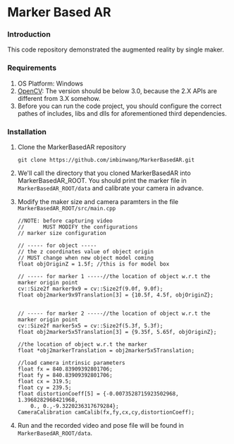 # Marker Based AR #

### Introduction ###

This code repository demonstrated the augmented reality by single maker. 

### Requirements ###

1. OS Platform: Windows
2. [OpenCV](http://opencv.org/): The version should be below 3.0, because the 2.X APIs are different from 3.X somehow. 
3. Before you can run the code project, you should configure the correct pathes of includes, libs and dlls for aforementioned third dependencies.

### Installation ###

1. Clone the MarkerBasedAR repository

	```
	git clone https://github.com/imbinwang/MarkerBasedAR.git
	```

2. We'll call the directory that you cloned MarkerBasedAR into MarkerBasedAR_ROOT. You should print the marker file in `MarkerBasedAR_ROOT/data` and calibrate your camera in advance. 

3. Modify the maker size and camera paramters in the file `MarkerBasedAR_ROOT/src/main.cpp`

	```
	//NOTE: before capturing video
	//      MUST MODIFY the configurations
	// marker size configuration

	// ----- for object -----
	// the z coordinates value of object origin
	// MUST change when new object model coming
	float objOriginZ = 1.5f; //this is for model box 

	// ----- for marker 1 -----//the location of object w.r.t the marker origin point
	cv::Size2f marker9x9 = cv::Size2f(9.0f, 9.0f);
	float obj2marker9x9Translation[3] = {10.5f, 4.5f, objOriginZ};


	// ----- for marker 2 -----//the location of object w.r.t the marker origin point
	cv::Size2f marker5x5 = cv::Size2f(5.3f, 5.3f);
	float obj2marker5x5Translation[3] = {9.35f, 5.65f, objOriginZ};

	//the location of object w.r.t the marker
	float *obj2markerTranslation = obj2marker5x5Translation;

	//load camera intrinsic parameters
	float fx = 840.83909392801706;
	float fy = 840.83909392801706;
	float cx = 319.5;
	float cy = 239.5;
	float distortionCoeff[5] = {-0.0073528715923502968, 1.3968282968421968, 
		0., 0.,-9.3220236317679284};
	CameraCalibration camCalib(fx,fy,cx,cy,distortionCoeff);
	```

4. Run and the recorded video and pose file will be found in `MarkerBasedAR_ROOT/data`.


